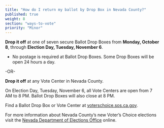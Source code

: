 ```yaml
---
title: "How do I return my ballot by Drop Box in Nevada County?"
published: true
weight: 8
section: "ways-to-vote"
priority: "Minor"
---
```


**Drop it off** at one of seven secure Ballot Drop Boxes from **Monday, October 8**, through **Election Day, Tuesday, November 6**.  

- No postage is required at Ballot Drop Boxes. Some Drop Boxes will be open 24 hours a day.     

-OR-

**Drop it off** at any Vote Center in Nevada County.   

On Election Day, Tuesday, November 6, all Vote Centers are open from 7 AM to 8 PM. Ballot Drop Boxes will also close at 8 PM. 

Find a Ballot Drop Box or Vote Center at [voterschoice.sos.ca.gov](http://www.sos.ca.gov/elections/voters-choice-act/). 

For more information about Nevada County’s new Voter’s Choice elections visit the [Nevada Department of Elections Office](https://www.mynevadacounty.com/2320/Voters-Choice-Act) online.  
